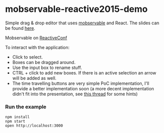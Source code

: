 mobservable-reactive2015-demo
=====================

Simple drag & drop editor that uses [mobservable](https://github.com/mweststrate/mobservable) and React.
The slides can be found [here](https://docs.google.com/presentation/d/16hE-cxJ8C5XQVjql17krNAeYNF_9I3n3j13ho-KLWYU/edit#slide=id.p).

Mobservable on [ReactiveConf](https://www.youtube.com/watch?v=FEwLwiizlk0)

To interact with the application:
* Click to select.
* Boxes can be dragged around.
* Use the input box to rename stuff.
* CTRL + click to add new boxes. If there is an active selection an arrow will be added as well.
* The time travelling buttons are very simple PoC implementation, I'll provide a better implementation soon (a more decent implementation didn't fit into the presentation, see [this thread](https://twitter.com/brianmfitch/status/661873711365103617) for some hints)

### Run the example

```
npm install
npm start
open http://localhost:3000
```
